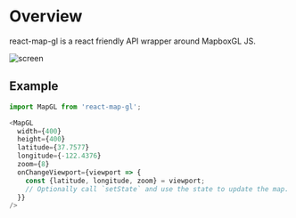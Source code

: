 # Overview

react-map-gl is a react friendly API wrapper around MapboxGL JS.

![screen](https://cloud.githubusercontent.com/assets/499192/11028165/49f41da2-86bc-11e5-85eb-9279621ef971.png)


## Example

```js
import MapGL from 'react-map-gl';

<MapGL
  width={400}
  height={400}
  latitude={37.7577}
  longitude={-122.4376}
  zoom={8}
  onChangeViewport={viewport => {
    const {latitude, longitude, zoom} = viewport;
    // Optionally call `setState` and use the state to update the map.
  }}
/>
```
